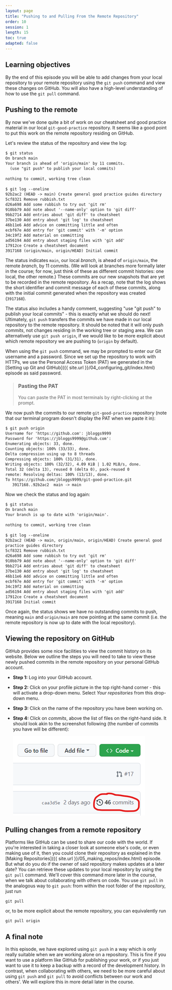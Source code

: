 ```yaml
---
layout: page
title: "Pushing to and Pulling From the Remote Repository"
order: 10
session: 1
length: 15
toc: true
adapted: false
---
```


## Learning objectives

By the end of this episode you will be able to add changes from your local
repository to your remote repository using the `git push` command and view these
changes on GitHub. You will also have a high-level understanding of how to use
the `git pull` command.


## Pushing to the remote

By now we've done quite a bit of work on our cheatsheet and good practice
material in our local `git-good-practice` repository. It seems like a good point to
put this work on the remote repository residing on GitHub.

Let's review the status of the repository and view the log:

```
$ git status
On branch main
Your branch is ahead of 'origin/main' by 11 commits.
  (use "git push" to publish your local commits)

nothing to commit, working tree clean

$ git log --oneline
92b2ac2 (HEAD -> main) Create general good practice guides directory
5cf8321 Remove rubbish.txt
d26a698 Add some rubbish to try out 'git rm'
910bb79 Add note about '--name-only' option to 'git diff'
9bb2714 Add entries about 'git diff' to cheatsheet
37be130 Add entry about 'git log' to cheatsheet
46b11e6 Add advice on committing little and often
ecbf67e Add entry for 'git commit' with '-m' option
34c19f2 Add material on committing
ad56194 Add entry about staging files with 'git add'
17912ce Create a cheatsheet document
3917168 (origin/main, origin/HEAD) Initial commit
```

The status indicates `main`, our local *branch*, is ahead of `origin/main`, the
remote *branch*, by 11 commits. (We will look at branches more formally later
in the course; for now, just think of these as different commit histories: one
local, the other remote.) These commits are our new snapshots that are yet
to be recorded in the remote repository. As a recap, note that the log shows the
short identifier and commit message of each of these commits, along with the
initial commit generated when the repository was created (`3917168`).

The status also includes a handy comment, suggesting "use "git push" to publish
your local commits" - this is exactly what we should do next! Ultimately, `git push`
transfers the commits we have made in our local repository to the remote repository.
It should be noted that it will only push _commits_, not changes residing in the
working tree or staging area. We can alternatively use `git push origin`, if we
would like to be more explicit about which remote repository we are pushing to
(`origin` by default).

When using the `git push` command, we may be prompted to enter our Git username
and a password. Since we set up the repository to work with HTTPs, we use the
Personal Access Token (PAT) we generated in the
[Setting up Git and GitHub]({{ site.url }}/04_configuring_git/index.html)
episode as said password.

> ### Pasting the PAT
>
> You can paste the PAT in most terminals by right-clicking at the prompt.

We now push the commits to our remote `git-good-practice` repository (note
that our terminal program doesn't display the PAT when we paste it in):

```
$ git push origin
Username for 'https://github.com': jbloggs9999
Password for 'https://jbloggs9999@github.com':
Enumerating objects: 33, done.
Counting objects: 100% (33/33), done.
Delta compression using up to 8 threads
Compressing objects: 100% (31/31), done.
Writing objects: 100% (32/32), 4.09 KiB | 1.02 MiB/s, done.
Total 32 (delta 13), reused 0 (delta 0), pack-reused 0
remote: Resolving deltas: 100% (13/13), done.
To https://github.com/jbloggs9999/git-good-practice.git
   3917168..92b2ac2  main -> main
```

Now we check the status and log again:

```
$ git status
On branch main
Your branch is up to date with 'origin/main'.

nothing to commit, working tree clean

$ git log --oneline
92b2ac2 (HEAD -> main, origin/main, origin/HEAD) Create general good practice guides directory
5cf8321 Remove rubbish.txt
d26a698 Add some rubbish to try out 'git rm'
910bb79 Add note about '--name-only' option to 'git diff'
9bb2714 Add entries about 'git diff' to cheatsheet
37be130 Add entry about 'git log' to cheatsheet
46b11e6 Add advice on committing little and often
ecbf67e Add entry for 'git commit' with '-m' option
34c19f2 Add material on committing
ad56194 Add entry about staging files with 'git add'
17912ce Create a cheatsheet document
3917168 Initial commit
```

Once again, the status shows we have no outstanding commits to push, meaning
`main` and `origin/main` are now pointing at the same commit (i.e. the remote
repository is now up to date with the local repository).


## Viewing the repository on GitHub

GitHub provides some nice facilities to view the commit history on its website.
Below we outline the steps you will need to take to view these newly pushed commits
in the remote repository on your personal GitHub account.

- **Step 1:** Log into your GitHub account.

- **Step 2:** Click on your profile picture in the top right-hand corner - this will
  activate a drop-down menu. Select _Your repositories_ from this drop-down menu.

- **Step 3:** Click on the name of the repository you have been working on.

- **Step 4:** Click on _commits_, above the list of files on the right-hand side.
  It should look akin to the screenshot following (the number of commits you have
  will be different):
  
  ![Link to viewing commits on GitHub](../images/github-commits-link.png)


## Pulling changes from a remote repository

Platforms like GitHub can be used to share our code with the world. If you're
interested in taking a closer look at someone else's code, or even making use
of it, then you could clone their repository as explained in the
[Making Repositories]({{ site.url }}/05_making_repos/index.html) episode. But
what do you do if the owner of said repository makes updates at a later date?
You can retrieve these
updates to your local repository by using the `git pull` command. We'll cover
this command more later in the course, when we talk about collaborating with
others on code. You use `git pull` in the analogous way to `git push`: from
within the root folder of the repository, just run

```
git pull
```

or, to be more explicit about the remote repository, you can equivalently run

```
git pull origin
```


## A final note

In this episode, we have explored using `git push` in a way which is only really
suitable when we are working alone on a repository. This is fine if you want
to use a platform like GitHub for publishing your work, or if you just want
to use it to keep a backup with a record of the development history. In contrast,
when collaborating with others, we need to be more careful about using `git push`
and `git pull` to avoid conflicts between our work and others'. We will explore
this in more detail later in the course.
